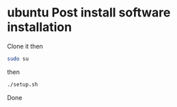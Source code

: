 # ubuntu Post install software installation
Clone it then
```sh
sudo su
```
then
```sh
./setup.sh
```
Done

